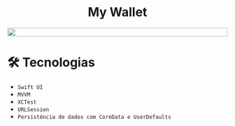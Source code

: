 <h1 align="center">My Wallet </h1>
<div align="center">
  <div style="display: flex">
    <img align="center" style="width: 100%" src="" />
  </div>
</div>

# 🛠️ Tecnologias

- ```Swift UI```
- ```MVVM```
- ```XCTest```
- ```URLSession```
- ```Persistência de dados com CoreData e UserDefaults```
